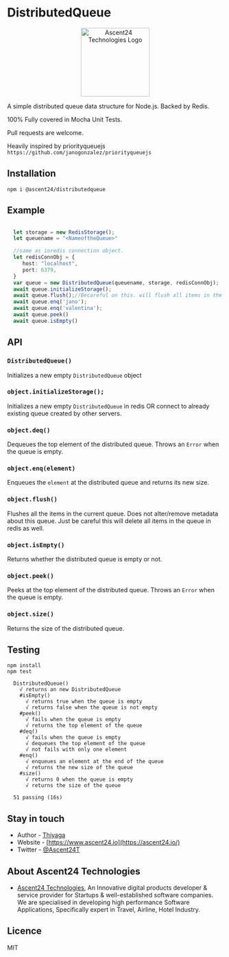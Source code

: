 # DistributedQueue

 


<p align="center">
  <a href="https://ascent24.io/" target="blank"><img src="https://www.ascent24.io/wp-content/uploads/2019/04/Logo_160px.png" width="160" alt="Ascent24 Technologies Logo" /></a>
</p>

A simple distributed queue data structure for Node.js. Backed by Redis.

100% Fully covered in Mocha Unit Tests.

Pull requests are welcome.

Heavily inspired by priorityqueuejs ``` https://github.com/janogonzalez/priorityqueuejs ```

## Installation

```
npm i @ascent24/distributedqueue
```

## Example

```ts

  let storage = new RedisStorage();
  let queuename = "<NameoftheQueue>"

  //same as ioredis connection object. 
  let redisConnObj = {  
     host: "localhost",
     port: 6379,
  }
  var queue = new DistributedQueue(queuename, storage, redisConnObj);
  await queue.initializeStorage();
  await queue.flush();//Becareful on this. will flush all items in the queue
  await queue.enq('jano');
  await queue.enq('valentina');
  await queue.peek()
  await queue.isEmpty() 
```

## API

### `DistributedQueue()`

Initializes a new empty `DistributedQueue` object

### `object.initializeStorage();`

Initializes a new empty `DistributedQueue` in redis OR connect to already existing queue created by other servers.



### `object.deq()`

Dequeues the top element of the distributed queue.
Throws an `Error` when the queue is empty.

### `object.enq(element)`

Enqueues the `element` at the distributed queue and returns its new size.

### `object.flush()`

Flushes all the items in the current queue. Does not alter/remove metadata about this queue.
 Just be careful this will delete all items in the queue in redis as well.


### `object.isEmpty()`

Returns whether the distributed queue is empty or not.

### `object.peek()`

Peeks at the top element of the distributed queue.
Throws an `Error` when the queue is empty.

### `object.size()`

Returns the size of the distributed queue.

## Testing

```
npm install  
npm test

```
```
  DistributedQueue()
    √ returns an new DistributedQueue
    #isEmpty()
      √ returns true when the queue is empty
      √ returns false when the queue is not empty
    #peek()
      √ fails when the queue is empty
      √ returns the top element of the queue
    #deq()
      √ fails when the queue is empty
      √ dequeues the top element of the queue
      √ not fails with only one element
    #enq()
      √ enqueues an element at the end of the queue
      √ returns the new size of the queue
    #size()
      √ returns 0 when the queue is empty
      √ returns the size of the queue

  51 passing (16s)
```

## Stay in touch
- Author - [Thiyaga](https://twitter.com/@thiyagak)
- Website - [https://www.ascent24.io](https://ascent24.io/)
- Twitter - [@Ascent24T](https://twitter.com/Ascent24T)

## About Ascent24 Technologies

- [Ascent24 Technologies](https://www.ascent24.io/reach-us/), An Innovative digital products developer & service provider for Startups & well-established software companies. We are specialised in developing high performance Software Applications,  Specifically expert in Travel, Airline, Hotel Industry.

## Licence

MIT

